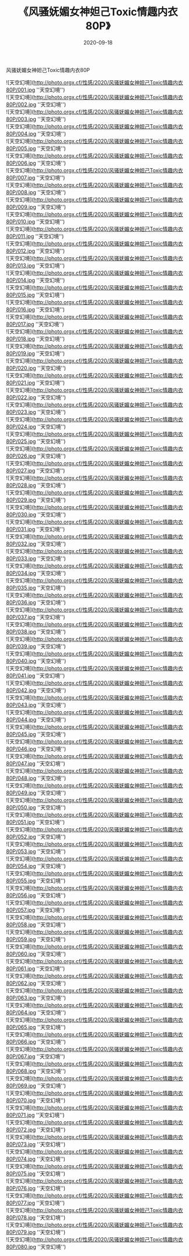 ﻿---
layout: post
title:  《风骚妩媚女神妲己Toxic情趣内衣80P》
date:   2020-09-18
img: http://photo.orgx.cf/性感/2020/风骚妩媚女神妲己Toxic情趣内衣80P/000.jpg
tags: [美女, 性感, 泳衣]
---

风骚妩媚女神妲己Toxic情趣内衣80P



![天空幻境](http://photo.orgx.cf/性感/2020/风骚妩媚女神妲己Toxic情趣内衣80P/001.jpg ''天空幻境'') <br>
![天空幻境](http://photo.orgx.cf/性感/2020/风骚妩媚女神妲己Toxic情趣内衣80P/002.jpg ''天空幻境'') <br>
![天空幻境](http://photo.orgx.cf/性感/2020/风骚妩媚女神妲己Toxic情趣内衣80P/003.jpg ''天空幻境'') <br>
![天空幻境](http://photo.orgx.cf/性感/2020/风骚妩媚女神妲己Toxic情趣内衣80P/004.jpg ''天空幻境'') <br>
![天空幻境](http://photo.orgx.cf/性感/2020/风骚妩媚女神妲己Toxic情趣内衣80P/005.jpg ''天空幻境'') <br>
![天空幻境](http://photo.orgx.cf/性感/2020/风骚妩媚女神妲己Toxic情趣内衣80P/006.jpg ''天空幻境'') <br>
![天空幻境](http://photo.orgx.cf/性感/2020/风骚妩媚女神妲己Toxic情趣内衣80P/007.jpg ''天空幻境'') <br>
![天空幻境](http://photo.orgx.cf/性感/2020/风骚妩媚女神妲己Toxic情趣内衣80P/008.jpg ''天空幻境'') <br>
![天空幻境](http://photo.orgx.cf/性感/2020/风骚妩媚女神妲己Toxic情趣内衣80P/009.jpg ''天空幻境'') <br>
![天空幻境](http://photo.orgx.cf/性感/2020/风骚妩媚女神妲己Toxic情趣内衣80P/010.jpg ''天空幻境'') <br>
![天空幻境](http://photo.orgx.cf/性感/2020/风骚妩媚女神妲己Toxic情趣内衣80P/011.jpg ''天空幻境'') <br>
![天空幻境](http://photo.orgx.cf/性感/2020/风骚妩媚女神妲己Toxic情趣内衣80P/012.jpg ''天空幻境'') <br>
![天空幻境](http://photo.orgx.cf/性感/2020/风骚妩媚女神妲己Toxic情趣内衣80P/013.jpg ''天空幻境'') <br>
![天空幻境](http://photo.orgx.cf/性感/2020/风骚妩媚女神妲己Toxic情趣内衣80P/014.jpg ''天空幻境'') <br>
![天空幻境](http://photo.orgx.cf/性感/2020/风骚妩媚女神妲己Toxic情趣内衣80P/015.jpg ''天空幻境'') <br>
![天空幻境](http://photo.orgx.cf/性感/2020/风骚妩媚女神妲己Toxic情趣内衣80P/016.jpg ''天空幻境'') <br>
![天空幻境](http://photo.orgx.cf/性感/2020/风骚妩媚女神妲己Toxic情趣内衣80P/017.jpg ''天空幻境'') <br>
![天空幻境](http://photo.orgx.cf/性感/2020/风骚妩媚女神妲己Toxic情趣内衣80P/018.jpg ''天空幻境'') <br>
![天空幻境](http://photo.orgx.cf/性感/2020/风骚妩媚女神妲己Toxic情趣内衣80P/019.jpg ''天空幻境'') <br>
![天空幻境](http://photo.orgx.cf/性感/2020/风骚妩媚女神妲己Toxic情趣内衣80P/020.jpg ''天空幻境'') <br>
![天空幻境](http://photo.orgx.cf/性感/2020/风骚妩媚女神妲己Toxic情趣内衣80P/021.jpg ''天空幻境'') <br>
![天空幻境](http://photo.orgx.cf/性感/2020/风骚妩媚女神妲己Toxic情趣内衣80P/022.jpg ''天空幻境'') <br>
![天空幻境](http://photo.orgx.cf/性感/2020/风骚妩媚女神妲己Toxic情趣内衣80P/023.jpg ''天空幻境'') <br>
![天空幻境](http://photo.orgx.cf/性感/2020/风骚妩媚女神妲己Toxic情趣内衣80P/024.jpg ''天空幻境'') <br>
![天空幻境](http://photo.orgx.cf/性感/2020/风骚妩媚女神妲己Toxic情趣内衣80P/025.jpg ''天空幻境'') <br>
![天空幻境](http://photo.orgx.cf/性感/2020/风骚妩媚女神妲己Toxic情趣内衣80P/026.jpg ''天空幻境'') <br>
![天空幻境](http://photo.orgx.cf/性感/2020/风骚妩媚女神妲己Toxic情趣内衣80P/027.jpg ''天空幻境'') <br>
![天空幻境](http://photo.orgx.cf/性感/2020/风骚妩媚女神妲己Toxic情趣内衣80P/028.jpg ''天空幻境'') <br>
![天空幻境](http://photo.orgx.cf/性感/2020/风骚妩媚女神妲己Toxic情趣内衣80P/029.jpg ''天空幻境'') <br>
![天空幻境](http://photo.orgx.cf/性感/2020/风骚妩媚女神妲己Toxic情趣内衣80P/030.jpg ''天空幻境'') <br>
![天空幻境](http://photo.orgx.cf/性感/2020/风骚妩媚女神妲己Toxic情趣内衣80P/031.jpg ''天空幻境'') <br>
![天空幻境](http://photo.orgx.cf/性感/2020/风骚妩媚女神妲己Toxic情趣内衣80P/032.jpg ''天空幻境'') <br>
![天空幻境](http://photo.orgx.cf/性感/2020/风骚妩媚女神妲己Toxic情趣内衣80P/033.jpg ''天空幻境'') <br>
![天空幻境](http://photo.orgx.cf/性感/2020/风骚妩媚女神妲己Toxic情趣内衣80P/034.jpg ''天空幻境'') <br>
![天空幻境](http://photo.orgx.cf/性感/2020/风骚妩媚女神妲己Toxic情趣内衣80P/035.jpg ''天空幻境'') <br>
![天空幻境](http://photo.orgx.cf/性感/2020/风骚妩媚女神妲己Toxic情趣内衣80P/036.jpg ''天空幻境'') <br>
![天空幻境](http://photo.orgx.cf/性感/2020/风骚妩媚女神妲己Toxic情趣内衣80P/037.jpg ''天空幻境'') <br>
![天空幻境](http://photo.orgx.cf/性感/2020/风骚妩媚女神妲己Toxic情趣内衣80P/038.jpg ''天空幻境'') <br>
![天空幻境](http://photo.orgx.cf/性感/2020/风骚妩媚女神妲己Toxic情趣内衣80P/039.jpg ''天空幻境'') <br>
![天空幻境](http://photo.orgx.cf/性感/2020/风骚妩媚女神妲己Toxic情趣内衣80P/040.jpg ''天空幻境'') <br>
![天空幻境](http://photo.orgx.cf/性感/2020/风骚妩媚女神妲己Toxic情趣内衣80P/041.jpg ''天空幻境'') <br>
![天空幻境](http://photo.orgx.cf/性感/2020/风骚妩媚女神妲己Toxic情趣内衣80P/042.jpg ''天空幻境'') <br>
![天空幻境](http://photo.orgx.cf/性感/2020/风骚妩媚女神妲己Toxic情趣内衣80P/043.jpg ''天空幻境'') <br>
![天空幻境](http://photo.orgx.cf/性感/2020/风骚妩媚女神妲己Toxic情趣内衣80P/044.jpg ''天空幻境'') <br>
![天空幻境](http://photo.orgx.cf/性感/2020/风骚妩媚女神妲己Toxic情趣内衣80P/045.jpg ''天空幻境'') <br>
![天空幻境](http://photo.orgx.cf/性感/2020/风骚妩媚女神妲己Toxic情趣内衣80P/046.jpg ''天空幻境'') <br>
![天空幻境](http://photo.orgx.cf/性感/2020/风骚妩媚女神妲己Toxic情趣内衣80P/047.jpg ''天空幻境'') <br>
![天空幻境](http://photo.orgx.cf/性感/2020/风骚妩媚女神妲己Toxic情趣内衣80P/048.jpg ''天空幻境'') <br>
![天空幻境](http://photo.orgx.cf/性感/2020/风骚妩媚女神妲己Toxic情趣内衣80P/049.jpg ''天空幻境'') <br>
![天空幻境](http://photo.orgx.cf/性感/2020/风骚妩媚女神妲己Toxic情趣内衣80P/050.jpg ''天空幻境'') <br>
![天空幻境](http://photo.orgx.cf/性感/2020/风骚妩媚女神妲己Toxic情趣内衣80P/051.jpg ''天空幻境'') <br>
![天空幻境](http://photo.orgx.cf/性感/2020/风骚妩媚女神妲己Toxic情趣内衣80P/052.jpg ''天空幻境'') <br>
![天空幻境](http://photo.orgx.cf/性感/2020/风骚妩媚女神妲己Toxic情趣内衣80P/053.jpg ''天空幻境'') <br>
![天空幻境](http://photo.orgx.cf/性感/2020/风骚妩媚女神妲己Toxic情趣内衣80P/054.jpg ''天空幻境'') <br>
![天空幻境](http://photo.orgx.cf/性感/2020/风骚妩媚女神妲己Toxic情趣内衣80P/055.jpg ''天空幻境'') <br>
![天空幻境](http://photo.orgx.cf/性感/2020/风骚妩媚女神妲己Toxic情趣内衣80P/056.jpg ''天空幻境'') <br>
![天空幻境](http://photo.orgx.cf/性感/2020/风骚妩媚女神妲己Toxic情趣内衣80P/057.jpg ''天空幻境'') <br>
![天空幻境](http://photo.orgx.cf/性感/2020/风骚妩媚女神妲己Toxic情趣内衣80P/058.jpg ''天空幻境'') <br>
![天空幻境](http://photo.orgx.cf/性感/2020/风骚妩媚女神妲己Toxic情趣内衣80P/059.jpg ''天空幻境'') <br>
![天空幻境](http://photo.orgx.cf/性感/2020/风骚妩媚女神妲己Toxic情趣内衣80P/060.jpg ''天空幻境'') <br>
![天空幻境](http://photo.orgx.cf/性感/2020/风骚妩媚女神妲己Toxic情趣内衣80P/061.jpg ''天空幻境'') <br>
![天空幻境](http://photo.orgx.cf/性感/2020/风骚妩媚女神妲己Toxic情趣内衣80P/062.jpg ''天空幻境'') <br>
![天空幻境](http://photo.orgx.cf/性感/2020/风骚妩媚女神妲己Toxic情趣内衣80P/063.jpg ''天空幻境'') <br>
![天空幻境](http://photo.orgx.cf/性感/2020/风骚妩媚女神妲己Toxic情趣内衣80P/064.jpg ''天空幻境'') <br>
![天空幻境](http://photo.orgx.cf/性感/2020/风骚妩媚女神妲己Toxic情趣内衣80P/065.jpg ''天空幻境'') <br>
![天空幻境](http://photo.orgx.cf/性感/2020/风骚妩媚女神妲己Toxic情趣内衣80P/066.jpg ''天空幻境'') <br>
![天空幻境](http://photo.orgx.cf/性感/2020/风骚妩媚女神妲己Toxic情趣内衣80P/067.jpg ''天空幻境'') <br>
![天空幻境](http://photo.orgx.cf/性感/2020/风骚妩媚女神妲己Toxic情趣内衣80P/068.jpg ''天空幻境'') <br>
![天空幻境](http://photo.orgx.cf/性感/2020/风骚妩媚女神妲己Toxic情趣内衣80P/069.jpg ''天空幻境'') <br>
![天空幻境](http://photo.orgx.cf/性感/2020/风骚妩媚女神妲己Toxic情趣内衣80P/070.jpg ''天空幻境'') <br>
![天空幻境](http://photo.orgx.cf/性感/2020/风骚妩媚女神妲己Toxic情趣内衣80P/071.jpg ''天空幻境'') <br>
![天空幻境](http://photo.orgx.cf/性感/2020/风骚妩媚女神妲己Toxic情趣内衣80P/072.jpg ''天空幻境'') <br>
![天空幻境](http://photo.orgx.cf/性感/2020/风骚妩媚女神妲己Toxic情趣内衣80P/073.jpg ''天空幻境'') <br>
![天空幻境](http://photo.orgx.cf/性感/2020/风骚妩媚女神妲己Toxic情趣内衣80P/074.jpg ''天空幻境'') <br>
![天空幻境](http://photo.orgx.cf/性感/2020/风骚妩媚女神妲己Toxic情趣内衣80P/075.jpg ''天空幻境'') <br>
![天空幻境](http://photo.orgx.cf/性感/2020/风骚妩媚女神妲己Toxic情趣内衣80P/076.jpg ''天空幻境'') <br>
![天空幻境](http://photo.orgx.cf/性感/2020/风骚妩媚女神妲己Toxic情趣内衣80P/077.jpg ''天空幻境'') <br>
![天空幻境](http://photo.orgx.cf/性感/2020/风骚妩媚女神妲己Toxic情趣内衣80P/078.jpg ''天空幻境'') <br>
![天空幻境](http://photo.orgx.cf/性感/2020/风骚妩媚女神妲己Toxic情趣内衣80P/079.jpg ''天空幻境'') <br>
![天空幻境](http://photo.orgx.cf/性感/2020/风骚妩媚女神妲己Toxic情趣内衣80P/080.jpg ''天空幻境'') <br>